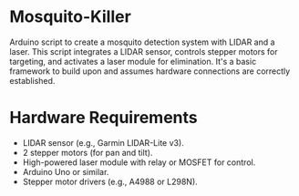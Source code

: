 # Mosquito-Killer

Arduino script to create a mosquito detection system with LIDAR and a laser. This script integrates a LIDAR sensor, controls stepper motors for targeting, and activates a laser module for elimination. It's a basic framework to build upon and assumes hardware connections are correctly established.

# Hardware Requirements

- LIDAR sensor (e.g., Garmin LIDAR-Lite v3).
- 2 stepper motors (for pan and tilt).
- High-powered laser module with relay or MOSFET for control.
- Arduino Uno or similar.
- Stepper motor drivers (e.g., A4988 or L298N).
